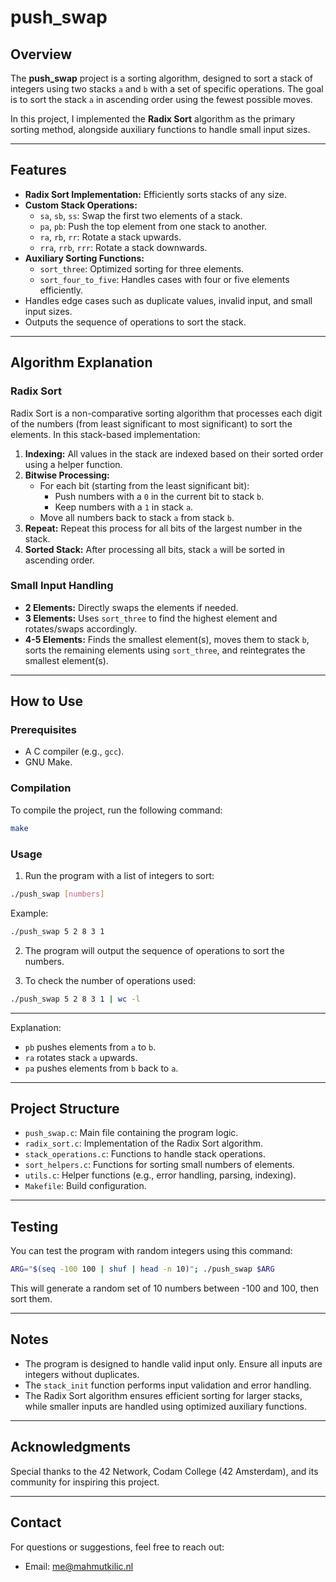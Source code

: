 # push_swap

## Overview
The **push_swap** project is a sorting algorithm, designed to sort a stack of integers using two stacks `a` and `b` with a set of specific operations. The goal is to sort the stack `a` in ascending order using the fewest possible moves.

In this project, I implemented the **Radix Sort** algorithm as the primary sorting method, alongside auxiliary functions to handle small input sizes.

---

## Features
- **Radix Sort Implementation:** Efficiently sorts stacks of any size.
- **Custom Stack Operations:**
  - `sa`, `sb`, `ss`: Swap the first two elements of a stack.
  - `pa`, `pb`: Push the top element from one stack to another.
  - `ra`, `rb`, `rr`: Rotate a stack upwards.
  - `rra`, `rrb`, `rrr`: Rotate a stack downwards.
- **Auxiliary Sorting Functions:**
  - `sort_three`: Optimized sorting for three elements.
  - `sort_four_to_five`: Handles cases with four or five elements efficiently.
- Handles edge cases such as duplicate values, invalid input, and small input sizes.
- Outputs the sequence of operations to sort the stack.

---

## Algorithm Explanation
### **Radix Sort**
Radix Sort is a non-comparative sorting algorithm that processes each digit of the numbers (from least significant to most significant) to sort the elements. In this stack-based implementation:

1. **Indexing:** All values in the stack are indexed based on their sorted order using a helper function.
2. **Bitwise Processing:**
   - For each bit (starting from the least significant bit):
     - Push numbers with a `0` in the current bit to stack `b`.
     - Keep numbers with a `1` in stack `a`.
   - Move all numbers back to stack `a` from stack `b`.
3. **Repeat:** Repeat this process for all bits of the largest number in the stack.
4. **Sorted Stack:** After processing all bits, stack `a` will be sorted in ascending order.

### **Small Input Handling**
- **2 Elements:** Directly swaps the elements if needed.
- **3 Elements:** Uses `sort_three` to find the highest element and rotates/swaps accordingly.
- **4-5 Elements:** Finds the smallest element(s), moves them to stack `b`, sorts the remaining elements using `sort_three`, and reintegrates the smallest element(s).

---

## How to Use
### Prerequisites
- A C compiler (e.g., `gcc`).
- GNU Make.

### Compilation
To compile the project, run the following command:
```bash
make
```

### Usage
1. Run the program with a list of integers to sort:
```bash
./push_swap [numbers]
```
Example:
```bash
./push_swap 5 2 8 3 1
```

2. The program will output the sequence of operations to sort the numbers.

3. To check the number of operations used:
```bash
./push_swap 5 2 8 3 1 | wc -l
```

---

Explanation:
- `pb` pushes elements from `a` to `b`.
- `ra` rotates stack `a` upwards.
- `pa` pushes elements from `b` back to `a`.

---

## Project Structure
- `push_swap.c`: Main file containing the program logic.
- `radix_sort.c`: Implementation of the Radix Sort algorithm.
- `stack_operations.c`: Functions to handle stack operations.
- `sort_helpers.c`: Functions for sorting small numbers of elements.
- `utils.c`: Helper functions (e.g., error handling, parsing, indexing).
- `Makefile`: Build configuration.

---

## Testing
You can test the program with random integers using this command:
```bash
ARG="$(seq -100 100 | shuf | head -n 10)"; ./push_swap $ARG
```
This will generate a random set of 10 numbers between -100 and 100, then sort them.

---

## Notes
- The program is designed to handle valid input only. Ensure all inputs are integers without duplicates.
- The `stack_init` function performs input validation and error handling.
- The Radix Sort algorithm ensures efficient sorting for larger stacks, while smaller inputs are handled using optimized auxiliary functions.

---

## Acknowledgments
Special thanks to the 42 Network, Codam College (42 Amsterdam), and its community for inspiring this project.

---

## Contact
For questions or suggestions, feel free to reach out:
- Email: me@mahmutkilic.nl
